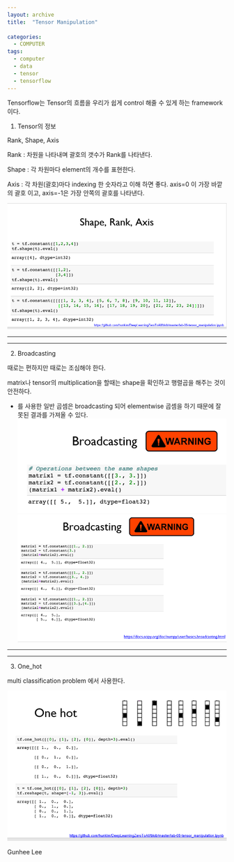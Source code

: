 ```yaml
---
layout: archive
title:  "Tensor Manipulation"

categories:
  - COMPUTER
tags:
  - computer
  - data
  - tensor
  - tensorflow
---
```

Tensorflow는 Tensor의 흐름을 우리가 쉽게 control 해줄 수 있게 하는 framework 이다. 

1. Tensor의 정보

Rank, Shape, Axis

Rank : 차원을 나타내며 괄호의 갯수가 Rank를 나타낸다. 

Shape : 각 차원마다 element의 개수를 표현한다. 

Axis : 각 차원(괄호)마다 indexing 한 숫자라고 이해 하면 좋다. axis=0 이 가장 바깥의 괄호 이고, axis=-1은 가장 안쪽의 괄호를 나타낸다.

![1](/assets/images/gun0810/1.png)

***
***
2. Broadcasting

때로는 편하지만 때로는 조심해야 한다. 

matrix나 tensor의 multiplication을 할때는 shape을 확인하고 행렬곱을 해주는 것이 안전하다. 
* 를 사용한 일반 곱셈은 broadcasting 되어 elementwise 곱셈을 하기 때문에 잘못된 결과를 가져올 수 있다. 
![2](/assets/images/gun0810/2.PNG)
![3](/assets/images/gun0810/3.PNG)

***
***

3. One_hot

multi classification problem 에서 사용한다.

![4](/assets/images/gun0810/4.PNG)


Gunhee Lee
